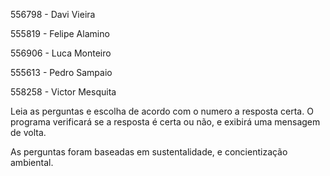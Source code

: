 556798 - Davi Vieira

555819 - Felipe Alamino

556906 - Luca Monteiro

555613 - Pedro Sampaio

558258 - Victor Mesquita


Leia as perguntas e escolha de acordo com o numero a resposta certa.
O programa verificará se a resposta é certa ou não, e exibirá uma mensagem de volta.

As perguntas foram baseadas em sustentalidade, e concientização ambiental.
